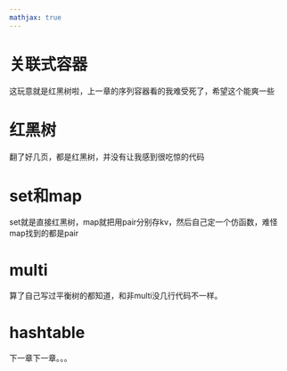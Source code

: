 ```yaml
---
mathjax: true
---
```


# 关联式容器
 这玩意就是红黑树啦，上一章的序列容器看的我难受死了，希望这个能爽一些

# 红黑树
 翻了好几页，都是红黑树，并没有让我感到很吃惊的代码

# set和map
 set就是直接红黑树，map就把用pair分别存kv，然后自己定一个仿函数，难怪map找到的都是pair

# multi
 算了自己写过平衡树的都知道，和非multi没几行代码不一样。

# hashtable
 下一章下一章。。。
